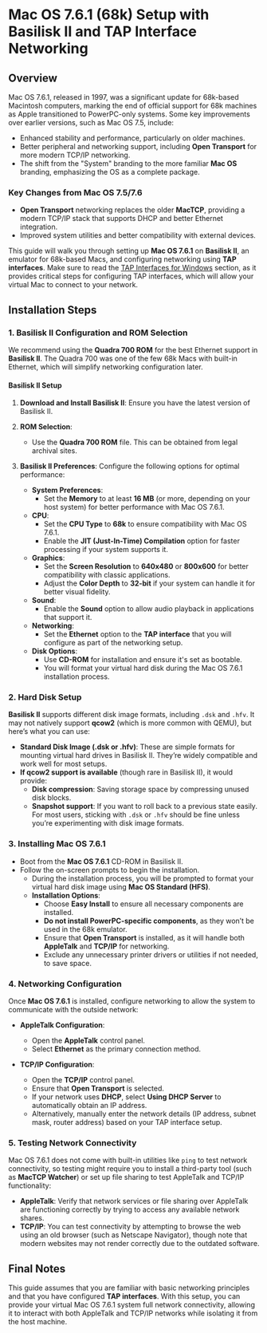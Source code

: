 # Mac OS 7.6.1 (68k) Setup with Basilisk II and TAP Interface Networking

## Overview

Mac OS 7.6.1, released in 1997, was a significant update for 68k-based Macintosh computers, marking the end of official support for 68k machines as Apple transitioned to PowerPC-only systems. Some key improvements over earlier versions, such as Mac OS 7.5, include:
- Enhanced stability and performance, particularly on older machines.
- Better peripheral and networking support, including **Open Transport** for more modern TCP/IP networking.
- The shift from the "System" branding to the more familiar **Mac OS** branding, emphasizing the OS as a complete package.

### Key Changes from Mac OS 7.5/7.6
- **Open Transport** networking replaces the older **MacTCP**, providing a modern TCP/IP stack that supports DHCP and better Ethernet integration.
- Improved system utilities and better compatibility with external devices.

This guide will walk you through setting up **Mac OS 7.6.1** on **Basilisk II**, an emulator for 68k-based Macs, and configuring networking using **TAP interfaces**. Make sure to read the [TAP Interfaces for Windows](#tap-interfaces-for-windows) section, as it provides critical steps for configuring TAP interfaces, which will allow your virtual Mac to connect to your network.

## Installation Steps

### 1. Basilisk II Configuration and ROM Selection

We recommend using the **Quadra 700 ROM** for the best Ethernet support in **Basilisk II**. The Quadra 700 was one of the few 68k Macs with built-in Ethernet, which will simplify networking configuration later.

#### Basilisk II Setup
1. **Download and Install Basilisk II**: Ensure you have the latest version of Basilisk II.
2. **ROM Selection**:
   - Use the **Quadra 700 ROM** file. This can be obtained from legal archival sites.

3. **Basilisk II Preferences**: Configure the following options for optimal performance:
   - **System Preferences**: 
     - Set the **Memory** to at least **16 MB** (or more, depending on your host system) for better performance with Mac OS 7.6.1.
   - **CPU**: 
     - Set the **CPU Type** to **68k** to ensure compatibility with Mac OS 7.6.1.
     - Enable the **JIT (Just-In-Time) Compilation** option for faster processing if your system supports it.
   - **Graphics**: 
     - Set the **Screen Resolution** to **640x480** or **800x600** for better compatibility with classic applications. 
     - Adjust the **Color Depth** to **32-bit** if your system can handle it for better visual fidelity.
   - **Sound**:
     - Enable the **Sound** option to allow audio playback in applications that support it.
   - **Networking**:
     - Set the **Ethernet** option to the **TAP interface** that you will configure as part of the networking setup.
   - **Disk Options**:
     - Use **CD-ROM** for installation and ensure it's set as bootable.
     - You will format your virtual hard disk during the Mac OS 7.6.1 installation process. 

### 2. Hard Disk Setup

**Basilisk II** supports different disk image formats, including `.dsk` and `.hfv`. It may not natively support **qcow2** (which is more common with QEMU), but here’s what you can use:

- **Standard Disk Image (.dsk or .hfv)**: These are simple formats for mounting virtual hard drives in Basilisk II. They’re widely compatible and work well for most setups.
- **If qcow2 support is available** (though rare in Basilisk II), it would provide:
  - **Disk compression**: Saving storage space by compressing unused disk blocks.
  - **Snapshot support**: If you want to roll back to a previous state easily.
  For most users, sticking with `.dsk` or `.hfv` should be fine unless you’re experimenting with disk image formats.

### 3. Installing Mac OS 7.6.1

- Boot from the **Mac OS 7.6.1** CD-ROM in Basilisk II.
- Follow the on-screen prompts to begin the installation.
  - During the installation process, you will be prompted to format your virtual hard disk image using **Mac OS Standard (HFS)**.
  - **Installation Options**:
    - Choose **Easy Install** to ensure all necessary components are installed.
    - **Do not install PowerPC-specific components**, as they won’t be used in the 68k emulator.
    - Ensure that **Open Transport** is installed, as it will handle both **AppleTalk** and **TCP/IP** for networking.
    - Exclude any unnecessary printer drivers or utilities if not needed, to save space.

### 4. Networking Configuration

Once **Mac OS 7.6.1** is installed, configure networking to allow the system to communicate with the outside network:

- **AppleTalk Configuration**:
  - Open the **AppleTalk** control panel.
  - Select **Ethernet** as the primary connection method.
  
- **TCP/IP Configuration**:
  - Open the **TCP/IP** control panel.
  - Ensure that **Open Transport** is selected.
  - If your network uses **DHCP**, select **Using DHCP Server** to automatically obtain an IP address.
  - Alternatively, manually enter the network details (IP address, subnet mask, router address) based on your TAP interface setup.

### 5. Testing Network Connectivity

Mac OS 7.6.1 does not come with built-in utilities like `ping` to test network connectivity, so testing might require you to install a third-party tool (such as **MacTCP Watcher**) or set up file sharing to test AppleTalk and TCP/IP functionality:

- **AppleTalk**: Verify that network services or file sharing over AppleTalk are functioning correctly by trying to access any available network shares.
- **TCP/IP**: You can test connectivity by attempting to browse the web using an old browser (such as Netscape Navigator), though note that modern websites may not render correctly due to the outdated software.

## Final Notes

This guide assumes that you are familiar with basic networking principles and that you have configured **TAP interfaces**. With this setup, you can provide your virtual Mac OS 7.6.1 system full network connectivity, allowing it to interact with both AppleTalk and TCP/IP networks while isolating it from the host machine.